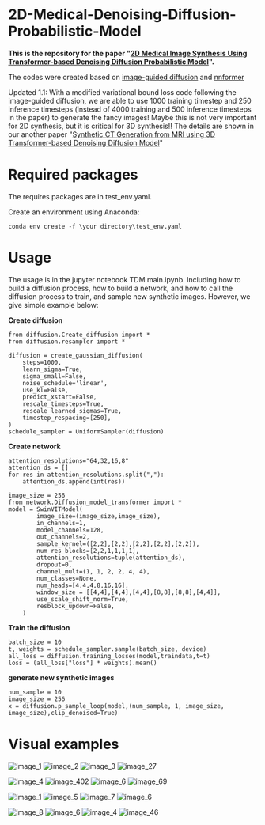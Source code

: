 
# 2D-Medical-Denoising-Diffusion-Probabilistic-Model
**This is the repository for the paper "[2D Medical Image Synthesis Using Transformer-based Denoising Diffusion Probabilistic Model](https://iopscience.iop.org/article/10.1088/1361-6560/acca5c/meta)".**

The codes were created based on [image-guided diffusion](https://github.com/openai/guided-diffusion) and [nnformer](https://github.com/282857341/nnFormer)

Updated 1.1:
With a modified variational bound loss code following the image-guided diffusion, we are able to use 1000 training timestep and 250 inference timesteps (instead of 4000 training and 500 inference timesteps in the paper) to generate the fancy images! Maybe this is not very important for 2D synthesis, but it is critical for 3D synthesis!!
The details are shown in our another paper "[Synthetic CT Generation from MRI using 3D Transformer-based Denoising Diffusion Model](https://arxiv.org/abs/2305.19467)"

# Required packages

The requires packages are in test_env.yaml.

Create an environment using Anaconda:
```
conda env create -f \your directory\test_env.yaml
```


# Usage

The usage is in the jupyter notebook TDM main.ipynb. Including how to build a diffusion process, how to build a network, and how to call the diffusion process to train, and sample new synthetic images. However, we give simple example below:

**Create diffusion**
```
from diffusion.Create_diffusion import *
from diffusion.resampler import *

diffusion = create_gaussian_diffusion(
    steps=1000,
    learn_sigma=True,
    sigma_small=False,
    noise_schedule='linear',
    use_kl=False,
    predict_xstart=False,
    rescale_timesteps=True,
    rescale_learned_sigmas=True,
    timestep_respacing=[250],
)
schedule_sampler = UniformSampler(diffusion)
```

**Create network**
```
attention_resolutions="64,32,16,8"
attention_ds = []
for res in attention_resolutions.split(","):
    attention_ds.append(int(res))

image_size = 256
from network.Diffusion_model_transformer import *
model = SwinVITModel(
        image_size=(image_size,image_size),
        in_channels=1,
        model_channels=128,
        out_channels=2,
        sample_kernel=([2,2],[2,2],[2,2],[2,2],[2,2]),
        num_res_blocks=[2,2,1,1,1,1],
        attention_resolutions=tuple(attention_ds),
        dropout=0,
        channel_mult=(1, 1, 2, 2, 4, 4),
        num_classes=None,
        num_heads=[4,4,4,8,16,16],
        window_size = [[4,4],[4,4],[4,4],[8,8],[8,8],[4,4]],
        use_scale_shift_norm=True,
        resblock_updown=False,
    )
```

**Train the diffusion**
```
batch_size = 10
t, weights = schedule_sampler.sample(batch_size, device)
all_loss = diffusion.training_losses(model,traindata,t=t)
loss = (all_loss["loss"] * weights).mean()
```

**generate new synthetic images**
```
num_sample = 10
image_size = 256
x = diffusion.p_sample_loop(model,(num_sample, 1, image_size, image_size),clip_denoised=True)
```


# Visual examples

![image_1](https://github.com/shaoyanpan/2D-Medical-Denoising-Diffusion-Probabilistic-Model-/assets/89927506/3a814bd3-1107-4d23-b295-9088530754d8)
![image_2](https://github.com/shaoyanpan/2D-Medical-Denoising-Diffusion-Probabilistic-Model-/assets/89927506/cfb2d2c8-f611-497c-93ff-99b7f1ad27a7)
![image_3](https://github.com/shaoyanpan/2D-Medical-Denoising-Diffusion-Probabilistic-Model-/assets/89927506/e183a0fd-dcd0-4b1a-8c5f-b861c05b4b9f)
![image_27](https://github.com/shaoyanpan/2D-Medical-Denoising-Diffusion-Probabilistic-Model-/assets/89927506/6c43ef4a-6903-4a72-9363-421fd5c264b4)

![image_4](https://github.com/shaoyanpan/2D-Medical-Denoising-Diffusion-Probabilistic-Model-/assets/89927506/877cfa01-d1b9-4728-ad14-58ac41a3ef9d)
![image_402](https://github.com/shaoyanpan/2D-Medical-Denoising-Diffusion-Probabilistic-Model-/assets/89927506/8c44d75c-7a9b-4de6-ba01-bae18b5dfe2c)
![image_6](https://github.com/shaoyanpan/2D-Medical-Denoising-Diffusion-Probabilistic-Model-/assets/89927506/955b5c65-e4a6-4e08-a870-bd59ad0682bd)
![image_69](https://github.com/shaoyanpan/2D-Medical-Denoising-Diffusion-Probabilistic-Model-/assets/89927506/48f9413e-e630-41e3-9edf-57ad3887822c)

![image_1](https://github.com/shaoyanpan/2D-Medical-Denoising-Diffusion-Probabilistic-Model-/assets/89927506/e19f614d-3441-407c-bbbb-e76d2cda6fa3)
![image_5](https://github.com/shaoyanpan/2D-Medical-Denoising-Diffusion-Probabilistic-Model-/assets/89927506/959e8a26-4925-4799-a2b7-a4f8f2e15e43)
![image_7](https://github.com/shaoyanpan/2D-Medical-Denoising-Diffusion-Probabilistic-Model-/assets/89927506/1b4dffb9-a324-4e4b-b76a-1f18648bdb37)
![image_6](https://github.com/shaoyanpan/2D-Medical-Denoising-Diffusion-Probabilistic-Model-/assets/89927506/e1300ad7-2a5a-42ea-8980-8f37427ca7b1)

![image_8](https://github.com/shaoyanpan/2D-Medical-Denoising-Diffusion-Probabilistic-Model-/assets/89927506/0ac4a0f3-ce65-4280-8442-ac8f2e000c4d)
![image_6](https://github.com/shaoyanpan/2D-Medical-Denoising-Diffusion-Probabilistic-Model-/assets/89927506/32a0d462-ebbe-465e-9ac2-e8c5d8f75e07)
![image_4](https://github.com/shaoyanpan/2D-Medical-Denoising-Diffusion-Probabilistic-Model-/assets/89927506/f64e4cc0-155d-4b17-b6aa-68d2362be7ec)
![image_46](https://github.com/shaoyanpan/2D-Medical-Denoising-Diffusion-Probabilistic-Model-/assets/89927506/43a3b4ce-7469-4f18-8dd7-87689df410b7)


